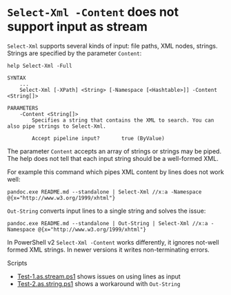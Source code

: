 # `Select-Xml -Content` does not support input as stream

`Select-Xml` supports several kinds of input: file paths, XML nodes, strings.
Strings are specified by the parameter `Content`:

    help Select-Xml -Full

    SYNTAX
        ...
        Select-Xml [-XPath] <String> [-Namespace [<Hashtable>]] -Content <String[]>

    PARAMETERS
        -Content <String[]>
            Specifies a string that contains the XML to search. You can also pipe strings to Select-Xml.

            Accept pipeline input?       true (ByValue)

The parameter `Content` accepts an array of strings or strings may be piped.
The help does not tell that each input string should be a well-formed XML.

For example this command which pipes XML content by lines does not work well:

    pandoc.exe README.md --standalone | Select-Xml //x:a -Namespace @{x="http://www.w3.org/1999/xhtml"}

`Out-String` converts input lines to a single string and solves the issue:

    pandoc.exe README.md --standalone | Out-String | Select-Xml //x:a -Namespace @{x="http://www.w3.org/1999/xhtml"}

In PowerShell v2 `Select-Xml -Content` works differently, it ignores not-well
formed XML strings. In newer versions it writes non-terminating errors.

Scripts

- [Test-1.as.stream.ps1](Test-1.as.stream.ps1) shows issues on using lines as input
- [Test-2.as.string.ps1](Test-2.as.string.ps1) shows a workaround with `Out-String`
